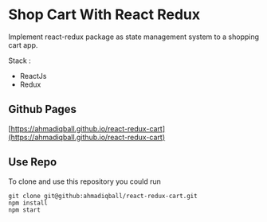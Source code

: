 # Shop Cart With React Redux

Implement react-redux package as state management system to a shopping cart app.

Stack :
- ReactJs
- Redux

## Github Pages

[https://ahmadiqball.github.io/react-redux-cart](https://ahmadiqball.github.io/react-redux-cart)


## Use Repo
To clone and use this repository you could run
```
git clone git@github:ahmadiqball/react-redux-cart.git
npm install
npm start
```
